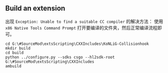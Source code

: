 ## Build an extension
出现 ```Exception: Unable to find a suitable CC compiler``` 的解决方法：
使用 ```x86 Native Tools Command Prompt``` 打开要编译的文件夹，然后正常编译流程即可。
```
cd G:\#SourceMod\extsScripting\CXXIncludes\KoNLiG-Collisionhook
mkdir build
cd build
python ../configure.py --sdks csgo --hl2sdk-root G:\#SourceMod\extsScripting\CXXIncludes
ambuild
```
